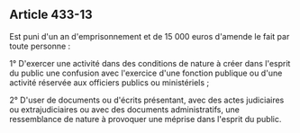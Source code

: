 Article 433-13
----
Est puni d'un an d'emprisonnement et de 15 000 euros d'amende le fait par toute
personne :

1° D'exercer une activité dans des conditions de nature à créer dans l'esprit du
public une confusion avec l'exercice d'une fonction publique ou d'une activité
réservée aux officiers publics ou ministériels ;

2° D'user de documents ou d'écrits présentant, avec des actes judiciaires ou
extrajudiciaires ou avec des documents administratifs, une ressemblance de
nature à provoquer une méprise dans l'esprit du public.
